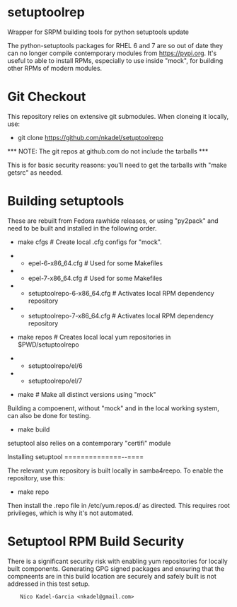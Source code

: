 setuptoolrep
============

Wrapper for SRPM building tools for python setuptools update

The python-setuptools packages for RHEL 6 and 7 are so out of date
they can no longer compile contemporary modules from
https://pypi.org. It's useful to able to install RPMs, especially to
use inside "mock", for building other RPMs of modern modules.

Git Checkout
===========

This repository relies on extensive git submodules. When cloneing it locally, use:

* git clone https://github.com/nkadel/setuptoolrepo

*** NOTE: The git repos at github.com do not include the tarballs ***

This is for basic security reasons: you'll need to get the tarballs
with "make getsrc" as needed.

Building setuptools
==============

These are rebuilt from Fedora rawhide releases, or using "py2pack" and
need to be built and installed in the following order.

* make cfgs # Create local .cfg configs for "mock".
* * epel-6-x86_64.cfg # Used for some Makefiles
* * epel-7-x86_64.cfg # Used for some Makefiles
* * setuptoolrepo-6-x86_64.cfg # Activates local RPM dependency repository
* * setuptoolrepo-7-x86_64.cfg # Activates local RPM dependency repository

* make repos # Creates local local yum repositories in $PWD/setuptoolrepo
* * setuptoolrepo/el/6
* * setuptoolrepo/el/7

* make # Make all distinct versions using "mock"

Building a compoenent, without "mock" and in the local working system,
can also be done for testing.

* make build

setuptool also relies on a contemporary "certifi" module

Installing setuptool
==============--====

The relevant yum repository is built locally in samba4reepo. To enable the repository, use this:

* make repo

Then install the .repo file in /etc/yum.repos.d/ as directed. This
requires root privileges, which is why it's not automated.

Setuptool RPM Build Security
============================

There is a significant security risk with enabling yum repositories
for locally built components. Generating GPG signed packages and
ensuring that the compneents are in this build location are securely
and safely built is not addressed in this test setup.

		Nico Kadel-Garcia <nkadel@gmail.com>
